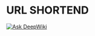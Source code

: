 # URL SHORTEND

[![Ask DeepWiki](https://deepwiki.com/badge.svg)](https://deepwiki.com/Kamehameha010/url-shortend)